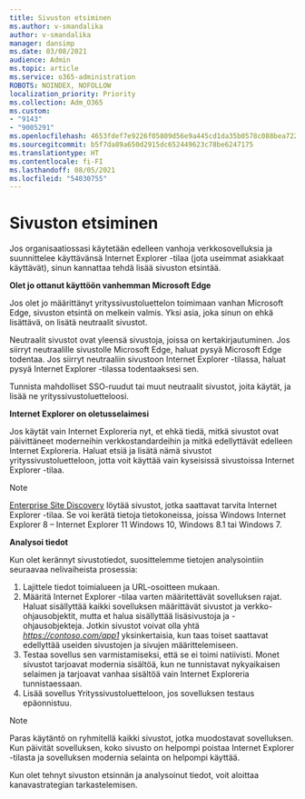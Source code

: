 ```yaml
---
title: Sivuston etsiminen
ms.author: v-smandalika
author: v-smandalika
manager: dansimp
ms.date: 03/08/2021
audience: Admin
ms.topic: article
ms.service: o365-administration
ROBOTS: NOINDEX, NOFOLLOW
localization_priority: Priority
ms.collection: Adm_O365
ms.custom:
- "9143"
- "9005291"
ms.openlocfilehash: 4653fdef7e9226f05809d56e9a445cd1da35b0578c088bea72252a281d4527d2
ms.sourcegitcommit: b5f7da89a650d2915dc652449623c78be6247175
ms.translationtype: HT
ms.contentlocale: fi-FI
ms.lasthandoff: 08/05/2021
ms.locfileid: "54030755"
---
```

# <a name="do-site-discovery"></a>Sivuston etsiminen

Jos organisaatiossasi käytetään edelleen vanhoja verkkosovelluksia ja suunnittelee käyttävänsä Internet Explorer -tilaa (jota useimmat asiakkaat käyttävät), sinun kannattaa tehdä lisää sivuston etsintää.

**Olet jo ottanut käyttöön vanhemman Microsoft Edge**

Jos olet jo määrittänyt yrityssivustoluettelon toimimaan vanhan Microsoft Edge, sivuston etsintä on melkein valmis. Yksi asia, joka sinun on ehkä lisättävä, on lisätä neutraalit sivustot.

Neutraalit sivustot ovat yleensä sivustoja, joissa on kertakirjautuminen. Jos siirryt neutraalille sivustolle Microsoft Edge, haluat pysyä Microsoft Edge todentaa. Jos siirryt neutraaliin sivustoon Internet Explorer -tilassa, haluat pysyä Internet Explorer -tilassa todentaaksesi sen.

Tunnista mahdolliset SSO-ruudut tai muut neutraalit sivustot, joita käytät, ja lisää ne yrityssivustoluetteloosi.

**Internet Explorer on oletusselaimesi**

Jos käytät vain Internet Exploreria nyt, et ehkä tiedä, mitkä sivustot ovat päivittäneet moderneihin verkkostandardeihin ja mitkä edellyttävät edelleen Internet Exploreria. Haluat etsiä ja lisätä nämä sivustot yrityssivustoluetteloon, jotta voit käyttää vain kyseisissä sivustoissa Internet Explorer -tilaa.

> [!NOTE]
> [Enterprise Site Discovery](https://docs.microsoft.com/internet-explorer/ie11-deploy-guide/collect-data-using-enterprise-site-discovery) löytää sivustot, jotka saattavat tarvita Internet Explorer -tilaa. Se voi kerätä tietoja tietokoneissa, joissa Windows Internet Explorer 8 – Internet Explorer 11 Windows 10, Windows 8.1 tai Windows 7.

**Analysoi tiedot**

Kun olet kerännyt sivustotiedot, suosittelemme tietojen analysointiin seuraavaa nelivaiheista prosessia:
1. Lajittele tiedot toimialueen ja URL-osoitteen mukaan.
2. Määritä Internet Explorer -tilaa varten määritettävät sovelluksen rajat. Haluat sisällyttää kaikki sovelluksen määrittävät sivustot ja verkko-ohjausobjektit, mutta et halua sisällyttää lisäsivustoja ja -ohjausobjekteja. Jotkin sivustot voivat olla yhtä *https://contoso.com/app1* yksinkertaisia, kun taas toiset saattavat edellyttää useiden sivustojen ja sivujen määrittelemiseen.
3. Testaa sovellus sen varmistamiseksi, että se ei toimi natiivisti. Monet sivustot tarjoavat modernia sisältöä, kun ne tunnistavat nykyaikaisen selaimen ja tarjoavat vanhaa sisältöä vain Internet Exploreria tunnistaessaan.
4. Lisää sovellus Yrityssivustoluetteloon, jos sovelluksen testaus epäonnistuu.

> [!NOTE]
> Paras käytäntö on ryhmitellä kaikki sivustot, jotka muodostavat sovelluksen. Kun päivität sovelluksen, koko sivusto on helpompi poistaa Internet Explorer -tilasta ja sovelluksen modernia selainta on helpompi käyttää.

Kun olet tehnyt sivuston etsinnän ja analysoinut tiedot, voit aloittaa kanavastrategian tarkastelemisen.


